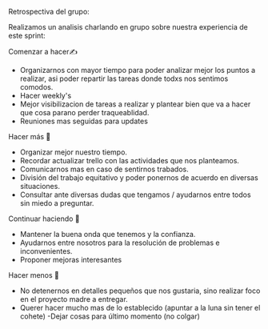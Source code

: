 Retrospectiva del grupo:

Realizamos un analisis charlando en grupo sobre nuestra experiencia de este sprint:

Comenzar a hacer✍️
- Organizarnos con mayor tiempo para poder analizar mejor los puntos a realizar, asi poder repartir las tareas donde todxs nos sentimos comodos. 
- Hacer weekly's
- Mejor visibilizacion de tareas a realizar y plantear bien que va a hacer que cosa parano perder traqueablidad.
- Reuniones mas seguidas para updates

Hacer más 🤝
- Organizar mejor nuestro tiempo.
- Recordar actualizar trello con las actividades que nos planteamos.
- Comunicarnos mas en caso de sentirnos trabados.
- División del trabajo equitativo y poder ponernos de acuerdo en diversas situaciones.
- Consultar ante diversas dudas que tengamos / ayudarnos entre todos sin miedo a preguntar.

Continuar haciendo 💪
- Mantener la buena onda que tenemos y la confianza.
- Ayudarnos entre nosotros para la resolución de problemas e inconvenientes.
- Proponer mejoras interesantes

Hacer menos 👀
- No detenernos en detalles pequeños que nos gustaria, sino realizar foco en el proyecto madre a entregar.
- Querer hacer mucho mas de lo establecido (apuntar a la luna sin tener el cohete) 
-Dejar cosas para último momento (no colgar)


